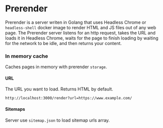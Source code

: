 Prerender
===========================

Prerender is a server writen in Golang that uses Headless Chrome or `headless-shell` docker image to render HTML and JS files out of any web page. The Prerender server listens for an http request, takes the URL and loads it in Headless Chrome, waits for the page to finish loading by waiting for the network to be idle, and then returns your content.

### In memory cache

Caches pages in memory with prerender `storage`.

#### URL

The URL you want to load. Returns HTML by default.

```
http://localhost:3000/render?url=https://www.example.com/
```

#### Sitemaps

Server use `sitemap.json` to load sitemap urls array.
